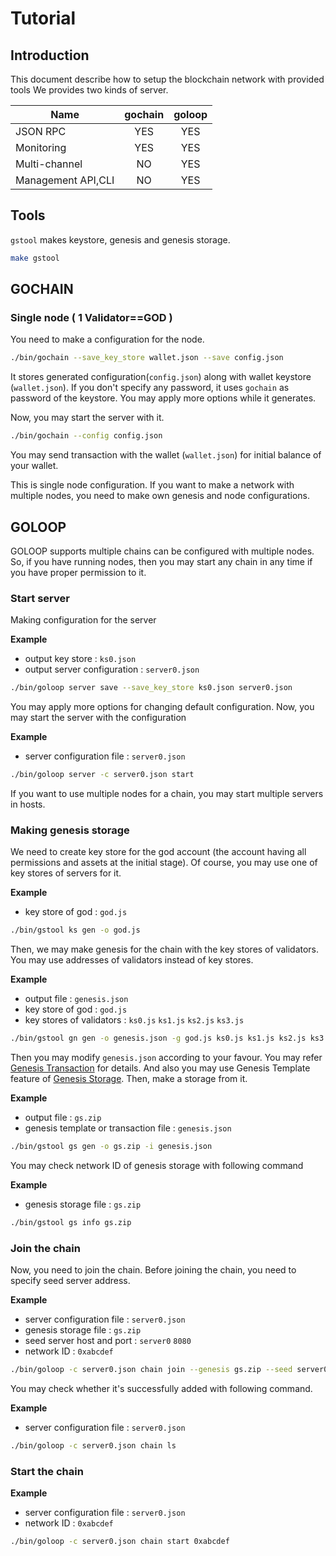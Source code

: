 # Tutorial

## Introduction

This document describe how to setup the blockchain network with provided tools
We provides two kinds of server.

| Name                  | gochain | goloop |
| -----                 | :-----: | :----: |
| JSON RPC              | YES     | YES    |
| Monitoring            | YES     | YES    |
| Multi-channel         | NO      | YES    |
| Management API,CLI    | NO      | YES    |

## Tools

`gstool` makes keystore, genesis and genesis storage.
```bash
make gstool
```

## GOCHAIN

### Single node ( 1 Validator==GOD )

You need to make a configuration for the node.

```bash
./bin/gochain --save_key_store wallet.json --save config.json
```

It stores generated configuration(`config.json`) along with wallet keystore
(`wallet.json`). If you don't specify any password, it uses `gochain` as 
password of the keystore. You may apply more options while it generates.

Now, you may start the server with it.

```bash
./bin/gochain --config config.json
```

You may send transaction with the wallet (`wallet.json`) for initial balance
of your wallet.

This is single node configuration. If you want to make a network with multiple
nodes, you need to make own genesis and node configurations.

## GOLOOP

GOLOOP supports multiple chains can be configured with multiple nodes.
So, if you have running nodes, then you may start any chain in any time
if you have proper permission to it.

### Start server

Making configuration for the server

**Example**
* output key store : `ks0.json`
* output server configuration : `server0.json`
```bash
./bin/goloop server save --save_key_store ks0.json server0.json
```

You may apply more options for changing default configuration.
Now, you may start the server with the configuration

**Example**
* server configuration file : `server0.json`
```bash
./bin/goloop server -c server0.json start
```

If you want to use multiple nodes for a chain, you may start multiple servers in
hosts.

### Making genesis storage

We need to create key store for the god account (the account having all
permissions and assets at the initial stage). Of course, you may use
one of key stores of servers for it.

**Example**
* key store of god : `god.js`
```bash
./bin/gstool ks gen -o god.js
```

Then, we may make genesis for the chain with the key stores of validators.
You may use addresses of validators instead of key stores.

**Example**
* output file : `genesis.json`
* key store of god : `god.js`
* key stores of validators : `ks0.js` `ks1.js` `ks2.js` `ks3.js`
```bash
./bin/gstool gn gen -o genesis.json -g god.js ks0.js ks1.js ks2.js ks3.js
```

Then you may modify `genesis.json` according to your favour.
You may refer [Genesis Transaction](genesis_tx.md) for details.
And also you may use Genesis Template feature of
[Genesis Storage](genesis_storage.md). Then, make a storage from it.

**Example**
* output file : `gs.zip`
* genesis template or transaction file : `genesis.json`
```bash
./bin/gstool gs gen -o gs.zip -i genesis.json
```

You may check network ID of genesis storage with following command

**Example**
* genesis storage file : `gs.zip`
```bash
./bin/gstool gs info gs.zip
```

### Join the chain

Now, you need to join the chain. Before joining the chain, you need to specify
seed server address.

**Example**
* server configuration file : `server0.json`
* genesis storage file : `gs.zip`
* seed server host and port : `server0` `8080`
* network ID   : `0xabcdef`
```bash
./bin/goloop -c server0.json chain join --genesis gs.zip --seed server0:8080 0xabcdef
```

You may check whether it's successfully added with following command.

**Example**
* server configuration file : `server0.json`
```bash
./bin/goloop -c server0.json chain ls
```

### Start the chain

**Example**
* server configuration file : `server0.json`
* network ID   : `0xabcdef`
```bash
./bin/goloop -c server0.json chain start 0xabcdef
```
